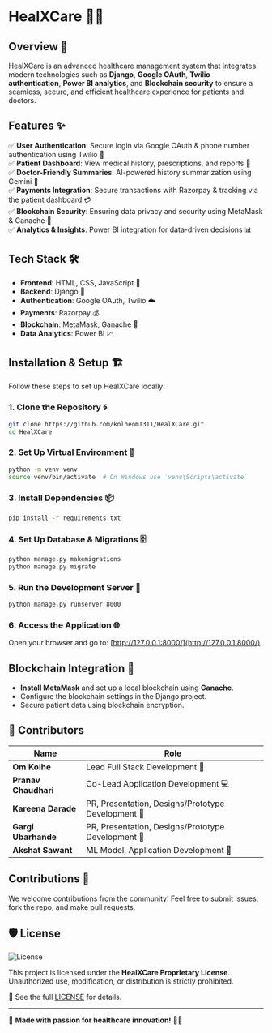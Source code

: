 # HealXCare 🏥💙

## Overview 🚀
HealXCare is an advanced healthcare management system that integrates modern technologies such as **Django**, **Google OAuth**, **Twilio authentication**, **Power BI analytics**, and **Blockchain security** to ensure a seamless, secure, and efficient healthcare experience for patients and doctors.

## Features ✨
✅ **User Authentication**: Secure login via Google OAuth & phone number authentication using Twilio 📲  
✅ **Patient Dashboard**: View medical history, prescriptions, and reports 📜  
✅ **Doctor-Friendly Summaries**: AI-powered history summarization using Gemini 🤖  
✅ **Payments Integration**: Secure transactions with Razorpay & tracking via the patient dashboard 💳  
✅ **Blockchain Security**: Ensuring data privacy and security using MetaMask & Ganache 🔐  
✅ **Analytics & Insights**: Power BI integration for data-driven decisions 📊  

## Tech Stack 🛠️
- **Frontend**: HTML, CSS, JavaScript 🎨  
- **Backend**: Django 🐍  
- **Authentication**: Google OAuth, Twilio ☁️  
- **Payments**: Razorpay 💰  
- **Blockchain**: MetaMask, Ganache 🔗  
- **Data Analytics**: Power BI 📈  

## Installation & Setup 🏗️
Follow these steps to set up HealXCare locally:

### 1. Clone the Repository 🌀
```bash
git clone https://github.com/kolheom1311/HealXCare.git
cd HealXCare
```

### 2. Set Up Virtual Environment 🐍
```bash
python -m venv venv
source venv/bin/activate  # On Windows use `venv\Scripts\activate`
```

### 3. Install Dependencies 📦
```bash
pip install -r requirements.txt
```

### 4. Set Up Database & Migrations 🗄️
```bash
python manage.py makemigrations
python manage.py migrate
```

### 5. Run the Development Server 🚀
```bash
python manage.py runserver 8000
```

### 6. Access the Application 🌐
Open your browser and go to: [http://127.0.0.1:8000/](http://127.0.0.1:8000/)

## Blockchain Integration 🔗
- **Install MetaMask** and set up a local blockchain using **Ganache**.
- Configure the blockchain settings in the Django project.
- Secure patient data using blockchain encryption.

## 👥 Contributors  

| Name | Role |  
|------|------------------------------|  
| **Om Kolhe** | Lead Full Stack Development 🚀 |  
| **Pranav Chaudhari** | Co-Lead Application Development 💻 |  
| **Kareena Darade** | PR, Presentation, Designs/Prototype Development 🎨 |  
| **Gargi Ubarhande** | PR, Presentation, Designs/Prototype Development 🎨 |  
| **Akshat Sawant** | ML Model, Application Development 🤖 |  

## Contributions 🤝
We welcome contributions from the community! Feel free to submit issues, fork the repo, and make pull requests.

## 🛡 License  

![License](https://img.shields.io/badge/License-Proprietary-red)  

This project is licensed under the **HealXCare Proprietary License**.  
Unauthorized use, modification, or distribution is strictly prohibited.  

📜 See the full [LICENSE](LICENSE) for details.

---
💙 **Made with passion for healthcare innovation!** 🏥✨